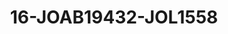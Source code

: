 ---
title: 16-JOAB19432-JOL1558
image: /v1543919832/viterbo/16-JOAB19432-JOL1558.jpg
brand: jolie
layout: vestito
---